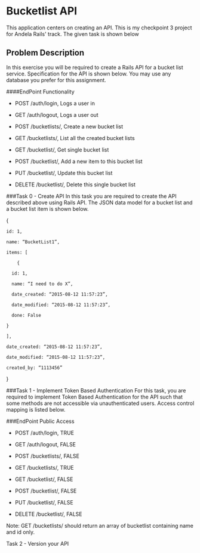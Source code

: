 

<h1> Bucketlist API </h1>
This application centers on creating an API. This is my checkpoint 3 project for Andela Rails' track. The given task is shown below

<h2> Problem Description </h2>
In this exercise you will be required to create a Rails API for a bucket list service. Specification for the API is shown below. You may use any database you prefer for this assignment.

####EndPoint                     Functionality
* POST /auth/login,            Logs a user in

* GET /auth/logout,            Logs a user out

* POST /bucketlists/,          Create a new bucket list

* GET /bucketlists/,           List all the created bucket lists

* GET /bucketlist/<id>,        Get single bucket list

* POST /bucketlist/<id>,       Add a new item to this bucket list

* PUT /bucketlist/<id>,        Update this bucket list

* DELETE /bucketlist/<id>,     Delete this single bucket list


###Task 0 - Create API
In this task you are required to create the API described above using Rails API. The JSON data model for a bucket list and a bucket list item is shown below.

{

	id: 1,
	
	name: “BucketList1”,
	
	items: [
	
		{
		
      id: 1,
      
      name: “I need to do X”,
      
      date_created: “2015-08-12 11:57:23”,
      
      date_modified: “2015-08-12 11:57:23”,
      
      done: False
      
    }
    
    ],
    
	date_created: “2015-08-12 11:57:23”,
	
	date_modified: “2015-08-12 11:57:23”,
	
	created_by: “1113456”
	
}


###Task 1 - Implement Token Based Authentication
For this task, you are required to implement Token Based Authentication for the API such that some methods are not accessible via unauthenticated users. Access control mapping is listed below.


###EndPoint                    Public Access
* POST /auth/login,              TRUE

* GET /auth/logout,              FALSE

* POST /bucketlists/,            FALSE

* GET /bucketlists/,             TRUE

* GET /bucketlist/<id>,          FALSE

* POST /bucketlist/<id>,         FALSE

* PUT /bucketlist/<id>,          FALSE

* DELETE /bucketlist/<id>,       FALSE



Note: GET /bucketlists/ should return an array of bucketlist containing name and id only.

Task 2 - Version your API
